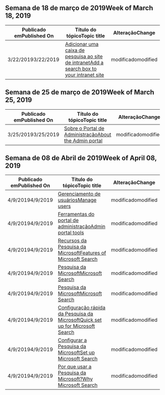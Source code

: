 <!-- This file is generated automatically each week. Changes made to this file will be overwritten.-->




## <a name="week-of-march-18-2019"></a><span data-ttu-id="c2c2d-101">Semana de 18 de março de 2019</span><span class="sxs-lookup"><span data-stu-id="c2c2d-101">Week of March 18, 2019</span></span>


| <span data-ttu-id="c2c2d-102">Publicado em</span><span class="sxs-lookup"><span data-stu-id="c2c2d-102">Published On</span></span> |<span data-ttu-id="c2c2d-103">Título do tópico</span><span class="sxs-lookup"><span data-stu-id="c2c2d-103">Topic title</span></span> | <span data-ttu-id="c2c2d-104">Alteração</span><span class="sxs-lookup"><span data-stu-id="c2c2d-104">Change</span></span> |
|------|------------|--------|
| <span data-ttu-id="c2c2d-105">3/22/2019</span><span class="sxs-lookup"><span data-stu-id="c2c2d-105">3/22/2019</span></span> | [<span data-ttu-id="c2c2d-106">Adicionar uma caixa de pesquisa ao site de intranet</span><span class="sxs-lookup"><span data-stu-id="c2c2d-106">Add a search box to your intranet site</span></span>](/MicrosoftSearch/add-a-search-box-to-your-intranet-site) | <span data-ttu-id="c2c2d-107">modificado</span><span class="sxs-lookup"><span data-stu-id="c2c2d-107">modified</span></span> |


## <a name="week-of-march-25-2019"></a><span data-ttu-id="c2c2d-108">Semana de 25 de março de 2019</span><span class="sxs-lookup"><span data-stu-id="c2c2d-108">Week of March 25, 2019</span></span>


| <span data-ttu-id="c2c2d-109">Publicado em</span><span class="sxs-lookup"><span data-stu-id="c2c2d-109">Published On</span></span> |<span data-ttu-id="c2c2d-110">Título do tópico</span><span class="sxs-lookup"><span data-stu-id="c2c2d-110">Topic title</span></span> | <span data-ttu-id="c2c2d-111">Alteração</span><span class="sxs-lookup"><span data-stu-id="c2c2d-111">Change</span></span> |
|------|------------|--------|
| <span data-ttu-id="c2c2d-112">3/25/2019</span><span class="sxs-lookup"><span data-stu-id="c2c2d-112">3/25/2019</span></span> | [<span data-ttu-id="c2c2d-113">Sobre o Portal de Administração</span><span class="sxs-lookup"><span data-stu-id="c2c2d-113">About the Admin portal</span></span>](/MicrosoftSearch/about-the-admin-portal) | <span data-ttu-id="c2c2d-114">modificado</span><span class="sxs-lookup"><span data-stu-id="c2c2d-114">modified</span></span> |


## <a name="week-of-april-08-2019"></a><span data-ttu-id="c2c2d-115">Semana de 08 de Abril de 2019</span><span class="sxs-lookup"><span data-stu-id="c2c2d-115">Week of April 08, 2019</span></span>


| <span data-ttu-id="c2c2d-116">Publicado em</span><span class="sxs-lookup"><span data-stu-id="c2c2d-116">Published On</span></span> |<span data-ttu-id="c2c2d-117">Título do tópico</span><span class="sxs-lookup"><span data-stu-id="c2c2d-117">Topic title</span></span> | <span data-ttu-id="c2c2d-118">Alteração</span><span class="sxs-lookup"><span data-stu-id="c2c2d-118">Change</span></span> |
|------|------------|--------|
| <span data-ttu-id="c2c2d-119">4/9/2019</span><span class="sxs-lookup"><span data-stu-id="c2c2d-119">4/9/2019</span></span> | [<span data-ttu-id="c2c2d-120">Gerenciamento de usuários</span><span class="sxs-lookup"><span data-stu-id="c2c2d-120">Manage users</span></span>](/MicrosoftSearch/add-users) | <span data-ttu-id="c2c2d-121">modificado</span><span class="sxs-lookup"><span data-stu-id="c2c2d-121">modified</span></span> |
| <span data-ttu-id="c2c2d-122">4/9/2019</span><span class="sxs-lookup"><span data-stu-id="c2c2d-122">4/9/2019</span></span> | [<span data-ttu-id="c2c2d-123">Ferramentas do portal de administração</span><span class="sxs-lookup"><span data-stu-id="c2c2d-123">Admin portal tools</span></span>](/MicrosoftSearch/admin-portal-tools) | <span data-ttu-id="c2c2d-124">modificado</span><span class="sxs-lookup"><span data-stu-id="c2c2d-124">modified</span></span> |
| <span data-ttu-id="c2c2d-125">4/9/2019</span><span class="sxs-lookup"><span data-stu-id="c2c2d-125">4/9/2019</span></span> | [<span data-ttu-id="c2c2d-126">Recursos da Pesquisa da Microsoft</span><span class="sxs-lookup"><span data-stu-id="c2c2d-126">Features of Microsoft Search</span></span>](/MicrosoftSearch/features) | <span data-ttu-id="c2c2d-127">modificado</span><span class="sxs-lookup"><span data-stu-id="c2c2d-127">modified</span></span> |
| <span data-ttu-id="c2c2d-128">4/9/2019</span><span class="sxs-lookup"><span data-stu-id="c2c2d-128">4/9/2019</span></span> | [<span data-ttu-id="c2c2d-129">Pesquisa da Microsoft</span><span class="sxs-lookup"><span data-stu-id="c2c2d-129">Microsoft Search</span></span>](/MicrosoftSearch/index) | <span data-ttu-id="c2c2d-130">modificado</span><span class="sxs-lookup"><span data-stu-id="c2c2d-130">modified</span></span> |
| <span data-ttu-id="c2c2d-131">4/9/2019</span><span class="sxs-lookup"><span data-stu-id="c2c2d-131">4/9/2019</span></span> | [<span data-ttu-id="c2c2d-132">Pesquisa da Microsoft</span><span class="sxs-lookup"><span data-stu-id="c2c2d-132">Microsoft Search</span></span>](/MicrosoftSearch/microsoft-search) | <span data-ttu-id="c2c2d-133">modificado</span><span class="sxs-lookup"><span data-stu-id="c2c2d-133">modified</span></span> |
| <span data-ttu-id="c2c2d-134">4/9/2019</span><span class="sxs-lookup"><span data-stu-id="c2c2d-134">4/9/2019</span></span> | [<span data-ttu-id="c2c2d-135">Configuração rápida da Pesquisa da Microsoft</span><span class="sxs-lookup"><span data-stu-id="c2c2d-135">Quick set up for Microsoft Search</span></span>](/MicrosoftSearch/quick-set-up) | <span data-ttu-id="c2c2d-136">modificado</span><span class="sxs-lookup"><span data-stu-id="c2c2d-136">modified</span></span> |
| <span data-ttu-id="c2c2d-137">4/9/2019</span><span class="sxs-lookup"><span data-stu-id="c2c2d-137">4/9/2019</span></span> | [<span data-ttu-id="c2c2d-138">Configurar a Pesquisa da Microsoft</span><span class="sxs-lookup"><span data-stu-id="c2c2d-138">Set up Microsoft Search</span></span>](/MicrosoftSearch/set-up-microsoft-search) | <span data-ttu-id="c2c2d-139">modificado</span><span class="sxs-lookup"><span data-stu-id="c2c2d-139">modified</span></span> |
| <span data-ttu-id="c2c2d-140">4/9/2019</span><span class="sxs-lookup"><span data-stu-id="c2c2d-140">4/9/2019</span></span> | [<span data-ttu-id="c2c2d-141">Por que usar a Pesquisa da Microsoft?</span><span class="sxs-lookup"><span data-stu-id="c2c2d-141">Why Microsoft Search</span></span>](/MicrosoftSearch/why-microsoft-search) | <span data-ttu-id="c2c2d-142">modificado</span><span class="sxs-lookup"><span data-stu-id="c2c2d-142">modified</span></span> |
